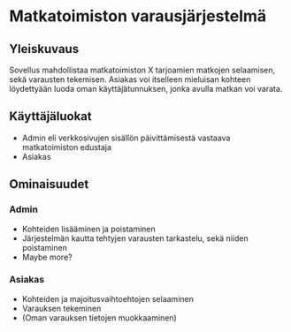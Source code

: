 <h1> Matkatoimiston varausjärjestelmä </h1>

   <h2> Yleiskuvaus </h2>

   Sovellus mahdollistaa matkatoimiston X tarjoamien matkojen selaamisen, sekä varausten tekemisen. Asiakas voi itselleen mieluisan                  kohteen löydettyään luoda oman käyttäjätunnuksen, jonka avulla matkan voi varata. 

  <h2> Käyttäjäluokat </h2>
  
  * Admin eli verkkosivujen sisällön päivittämisestä vastaava matkatoimiston edustaja
  * Asiakas

  <h2> Ominaisuudet </h2>
   
   <h3> Admin </h3>
   
   * Kohteiden lisääminen ja poistaminen
   * Järjestelmän kautta tehtyjen varausten tarkastelu, sekä niiden poistaminen
   * Maybe more?
   
   <h3> Asiakas </h3>
   
   * Kohteiden ja majoitusvaihtoehtojen selaaminen
   * Varauksen tekeminen
   * (Oman varauksen tietojen muokkaaminen)  


